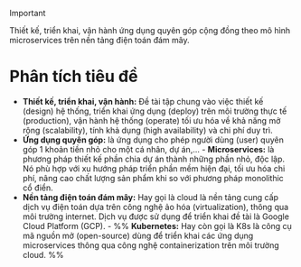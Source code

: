 >[!important] 
>Thiết kế, triển khai, vận hành ứng dụng quyên góp cộng đồng theo mô hình microservices trên nền tảng điện toán đám mây.

# Phân tích tiêu đề

- **Thiết kế, triển khai, vận hành:** Đề tài tập chung vào việc thiết kế (design) hệ thống, triển khai ứng dụng (deploy) trên môi trường thực tế (production), vận hành hệ thống (operate) tối ưu hóa về khả năng mở rộng (scalability), tính khả dụng (high availability) và chi phí duy trì.
- **Ứng dụng quyên góp:** là ứng dụng cho phép người dùng (user) quyên góp 1 khoản tiền nhỏ cho một cá nhân, dự án,...
- **Microservices:** là phương pháp thiết kế phần chia dự án thành những phần nhỏ, độc lập. Nó phù hợp với xu hướng pháp triển phần mềm hiện đại, tối ưu hóa chi phí, nâng cao chất lượng sản phẩm khi so với phương pháp monolithic cổ điển.
- **Nền tảng điện toán đám mây:** Hay gọi là cloud là nền tảng cung cấp dịch vụ điện toán dựa trên công nghệ ảo hóa (virtualization), thông qua môi trường internet. Dịch vụ được sử dụng để triển khai đề tài là Google Cloud Platform (GCP).
- %% **Kubernetes:** Hay còn gọi là K8s là công cụ mã nguồn mở (open-source) dùng để triển khai các ứng dụng microservices thông qua công nghệ containerization trên môi trường cloud. %%